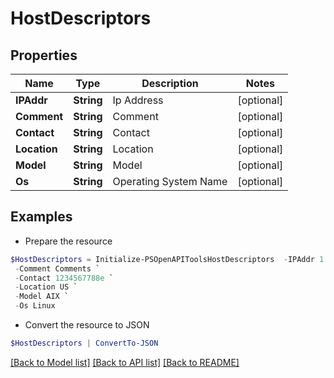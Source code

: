 # HostDescriptors
## Properties

Name | Type | Description | Notes
------------ | ------------- | ------------- | -------------
**IPAddr** | **String** | Ip Address | [optional] 
**Comment** | **String** | Comment | [optional] 
**Contact** | **String** | Contact | [optional] 
**Location** | **String** | Location | [optional] 
**Model** | **String** | Model | [optional] 
**Os** | **String** | Operating System Name | [optional] 

## Examples

- Prepare the resource
```powershell
$HostDescriptors = Initialize-PSOpenAPIToolsHostDescriptors  -IPAddr 1.1.1.1 `
 -Comment Comments `
 -Contact 1234567788e `
 -Location US `
 -Model AIX `
 -Os Linux
```

- Convert the resource to JSON
```powershell
$HostDescriptors | ConvertTo-JSON
```

[[Back to Model list]](../README.md#documentation-for-models) [[Back to API list]](../README.md#documentation-for-api-endpoints) [[Back to README]](../README.md)

